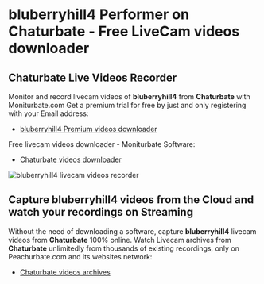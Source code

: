 # bluberryhill4 Performer on Chaturbate - Free LiveCam videos downloader

## Chaturbate Live Videos Recorder

Monitor and record livecam videos of **bluberryhill4** from **Chaturbate** with Moniturbate.com
Get a premium trial for free by just and only registering with your Email address:
* [bluberryhill4 Premium videos downloader](https://moniturbate.com/request-demo-licence-key.html)

Free livecam videos downloader - Moniturbate Software:
* [Chaturbate videos downloader](https://moniturbate.com/moniturbate-download-software.html)

![bluberryhill4 livecam videos recorder](https://peachurnet.com/templates/moniturbate-software.png)


## Capture bluberryhill4 videos from the Cloud and watch your recordings on Streaming

Without the need of downloading a software, capture **bluberryhill4** livecam videos from **Chaturbate** 100% online.
Watch Livecam archives from **Chaturbate** unlimitedly from thousands of existing recordings, only on Peachurbate.com and its websites network:
* [Chaturbate videos archives](https://peachurnet.com/)